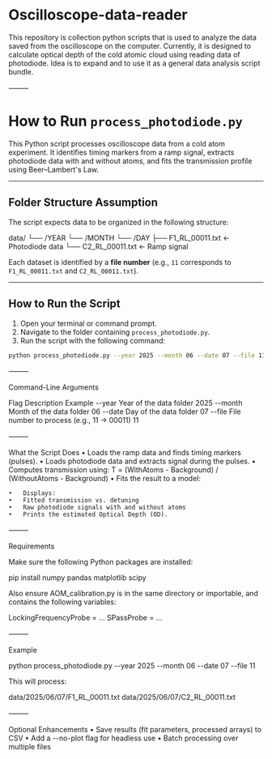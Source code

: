 # Oscilloscope-data-reader
This repository is collection python scripts that is used to analyze the data saved from the oscilloscope on the computer. Currently, it is designed to calculate optical depth of the cold atomic cloud using reading data of photodiode. Idea is to expand and to use it as a general data analysis script bundle. 


⸻


# How to Run `process_photodiode.py`

This Python script processes oscilloscope data from a cold atom experiment. It identifies timing markers from a ramp signal, extracts photodiode data with and without atoms, and fits the transmission profile using Beer–Lambert's Law.

---

## Folder Structure Assumption

The script expects data to be organized in the following structure:

data/
└── /YEAR
└── /MONTH
└── /DAY
├── F1_RL_00011.txt     ← Photodiode data
└── C2_RL_00011.txt     ← Ramp signal

Each dataset is identified by a **file number** (e.g., `11` corresponds to `F1_RL_00011.txt` and `C2_RL_00011.txt`).

---

## How to Run the Script

1. Open your terminal or command prompt.
2. Navigate to the folder containing `process_photodiode.py`.
3. Run the script with the following command:

```bash
python process_photodiode.py --year 2025 --month 06 --date 07 --file 11
```

⸻

Command-Line Arguments

Flag	Description	Example
--year	Year of the data folder	2025
--month	Month of the data folder	06
--date	Day of the data folder	07
--file	File number to process (e.g., 11 → 00011)	11


⸻

What the Script Does
	•	Loads the ramp data and finds timing markers (pulses).
	•	Loads photodiode data and extracts signal during the pulses.
	•	Computes transmission using:
T = (WithAtoms - Background) / (WithoutAtoms - Background)
	•	Fits the result to a model:

	•	Displays:
	•	Fitted transmission vs. detuning
	•	Raw photodiode signals with and without atoms
	•	Prints the estimated Optical Depth (OD).

⸻

Requirements

Make sure the following Python packages are installed:

pip install numpy pandas matplotlib scipy

Also ensure AOM_calibration.py is in the same directory or importable, and contains the following variables:

LockingFrequencyProbe = ...
SPassProbe = ...


⸻

Example

python process_photodiode.py --year 2025 --month 06 --date 07 --file 11

This will process:

data/2025/06/07/F1_RL_00011.txt
data/2025/06/07/C2_RL_00011.txt


⸻

Optional Enhancements
	•	Save results (fit parameters, processed arrays) to CSV
	•	Add a --no-plot flag for headless use
	•	Batch processing over multiple files
